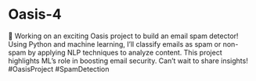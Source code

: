 # Oasis-4
 📧 Working on an exciting Oasis project to build an email spam detector! Using Python and machine learning, I’ll classify emails as spam or non-spam by applying NLP techniques to analyze content. This project highlights ML’s role in boosting email security. Can’t wait to share insights! #OasisProject #SpamDetection
